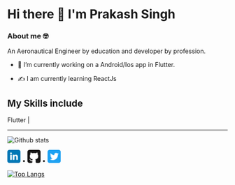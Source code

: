 # Hi there 👋 I'm Prakash Singh
### About me 🤓
An Aeronautical Engineer by education and developer by profession.

- 🔭 I’m currently working on a Android/Ios app in Flutter.

- ✍️ I am currently learning ReactJs


## My Skills include

Flutter |

---



![Github stats](https://github-readme-stats.vercel.app/api?username=Prakaship78&theme=dark&show_icons=true)

<a href = https://www.linkedin.com/in/prakaship78><img src=https://raw.githubusercontent.com/edent/SuperTinyIcons/master/images/svg/linkedin.svg height='30' weight='30'></a> • <a href = https://github.com/Prakaship78><img src=https://raw.githubusercontent.com/edent/SuperTinyIcons/master/images/svg/github.svg height='30' weight='30'></a> • <a href = https://twitter.com/Prakaship78><img src=https://raw.githubusercontent.com/edent/SuperTinyIcons/master/images/svg/twitter.svg height='30' weight='30'></a>

[![Top Langs](https://github-readme-stats.vercel.app/api/top-langs/?username=prakaship78&hide=javascript,c%2B%2B,c)](https://github.com/prakaship78/github-readme-stats)
